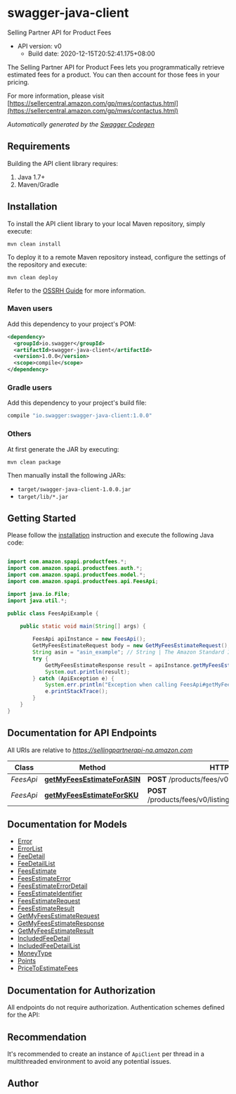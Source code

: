 # swagger-java-client

Selling Partner API for Product Fees
- API version: v0
  - Build date: 2020-12-15T20:52:41.175+08:00

The Selling Partner API for Product Fees lets you programmatically retrieve estimated fees for a product. You can then account for those fees in your pricing.

  For more information, please visit [https://sellercentral.amazon.com/gp/mws/contactus.html](https://sellercentral.amazon.com/gp/mws/contactus.html)

*Automatically generated by the [Swagger Codegen](https://github.com/swagger-api/swagger-codegen)*


## Requirements

Building the API client library requires:
1. Java 1.7+
2. Maven/Gradle

## Installation

To install the API client library to your local Maven repository, simply execute:

```shell
mvn clean install
```

To deploy it to a remote Maven repository instead, configure the settings of the repository and execute:

```shell
mvn clean deploy
```

Refer to the [OSSRH Guide](http://central.sonatype.org/pages/ossrh-guide.html) for more information.

### Maven users

Add this dependency to your project's POM:

```xml
<dependency>
  <groupId>io.swagger</groupId>
  <artifactId>swagger-java-client</artifactId>
  <version>1.0.0</version>
  <scope>compile</scope>
</dependency>
```

### Gradle users

Add this dependency to your project's build file:

```groovy
compile "io.swagger:swagger-java-client:1.0.0"
```

### Others

At first generate the JAR by executing:

```shell
mvn clean package
```

Then manually install the following JARs:

* `target/swagger-java-client-1.0.0.jar`
* `target/lib/*.jar`

## Getting Started

Please follow the [installation](#installation) instruction and execute the following Java code:

```java

import com.amazon.spapi.productfees.*;
import com.amazon.spapi.productfees.auth.*;
import com.amazon.spapi.productfees.model.*;
import com.amazon.spapi.productfees.api.FeesApi;

import java.io.File;
import java.util.*;

public class FeesApiExample {

    public static void main(String[] args) {
        
        FeesApi apiInstance = new FeesApi();
        GetMyFeesEstimateRequest body = new GetMyFeesEstimateRequest(); // GetMyFeesEstimateRequest | 
        String asin = "asin_example"; // String | The Amazon Standard Identification Number (ASIN) of the item.
        try {
            GetMyFeesEstimateResponse result = apiInstance.getMyFeesEstimateForASIN(body, asin);
            System.out.println(result);
        } catch (ApiException e) {
            System.err.println("Exception when calling FeesApi#getMyFeesEstimateForASIN");
            e.printStackTrace();
        }
    }
}

```

## Documentation for API Endpoints

All URIs are relative to *https://sellingpartnerapi-na.amazon.com*

Class | Method | HTTP request | Description
------------ | ------------- | ------------- | -------------
*FeesApi* | [**getMyFeesEstimateForASIN**](docs/FeesApi.md#getMyFeesEstimateForASIN) | **POST** /products/fees/v0/items/{Asin}/feesEstimate | 
*FeesApi* | [**getMyFeesEstimateForSKU**](docs/FeesApi.md#getMyFeesEstimateForSKU) | **POST** /products/fees/v0/listings/{SellerSKU}/feesEstimate | 


## Documentation for Models

 - [Error](docs/Error.md)
 - [ErrorList](docs/ErrorList.md)
 - [FeeDetail](docs/FeeDetail.md)
 - [FeeDetailList](docs/FeeDetailList.md)
 - [FeesEstimate](docs/FeesEstimate.md)
 - [FeesEstimateError](docs/FeesEstimateError.md)
 - [FeesEstimateErrorDetail](docs/FeesEstimateErrorDetail.md)
 - [FeesEstimateIdentifier](docs/FeesEstimateIdentifier.md)
 - [FeesEstimateRequest](docs/FeesEstimateRequest.md)
 - [FeesEstimateResult](docs/FeesEstimateResult.md)
 - [GetMyFeesEstimateRequest](docs/GetMyFeesEstimateRequest.md)
 - [GetMyFeesEstimateResponse](docs/GetMyFeesEstimateResponse.md)
 - [GetMyFeesEstimateResult](docs/GetMyFeesEstimateResult.md)
 - [IncludedFeeDetail](docs/IncludedFeeDetail.md)
 - [IncludedFeeDetailList](docs/IncludedFeeDetailList.md)
 - [MoneyType](docs/MoneyType.md)
 - [Points](docs/Points.md)
 - [PriceToEstimateFees](docs/PriceToEstimateFees.md)


## Documentation for Authorization

All endpoints do not require authorization.
Authentication schemes defined for the API:

## Recommendation

It's recommended to create an instance of `ApiClient` per thread in a multithreaded environment to avoid any potential issues.

## Author



